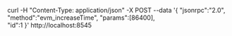 curl -H "Content-Type: application/json" -X POST --data '{
    "jsonrpc":"2.0",
    "method":"evm_increaseTime",
    "params":[86400],  
    "id":1
}' http://localhost:8545
